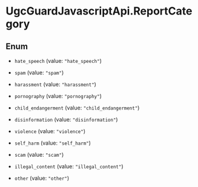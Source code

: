 # UgcGuardJavascriptApi.ReportCategory

## Enum


* `hate_speech` (value: `"hate_speech"`)

* `spam` (value: `"spam"`)

* `harassment` (value: `"harassment"`)

* `pornography` (value: `"pornography"`)

* `child_endangerment` (value: `"child_endangerment"`)

* `disinformation` (value: `"disinformation"`)

* `violence` (value: `"violence"`)

* `self_harm` (value: `"self_harm"`)

* `scam` (value: `"scam"`)

* `illegal_content` (value: `"illegal_content"`)

* `other` (value: `"other"`)


